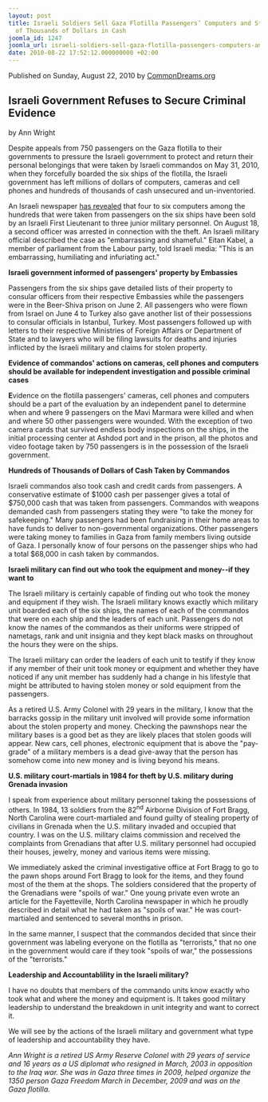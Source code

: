 ```yaml
---
layout: post
title: Israeli Soldiers Sell Gaza Flotilla Passengers’ Computers and Steal Hundreds
  of Thousands of Dollars in Cash
joomla_id: 1247
joomla_url: israeli-soldiers-sell-gaza-flotilla-passengers-computers-and-steal-hundreds-of-thousands-of-dollars-in-cash
date: 2010-08-22 17:52:12.000000000 +02:00
---
```

<div id="node-header"><span> Published on Sunday, August 22, 2010 by <a href="http://www.commondreams.org/">CommonDreams.org</a> </span>
<h2>Israeli Government Refuses to Secure Criminal Evidence</h2>
<p>by Ann Wright</p>
</div>
<p>Despite appeals from 750 passengers on the Gaza  flotilla to their governments to pressure the Israeli government to  protect and return their personal belongings that were taken by Israeli  commandos on May 31, 2010, when they forcefully boarded the six ships of  the flotilla, the Israeli government has left millions of dollars of  computers, cameras and cell phones and hundreds of thousands of cash  unsecured and un-inventoried.</p>
<p>An Israeli newspaper  <a target="_blank" href="http://www.ynetnews.com/articles/0,7340,L-3939674,00.html">has revealed</a> that four to six computers among the hundreds that were  taken from passengers on the six ships have been sold by an Israeli  First Lieutenant to three junior military personnel. On August 18, a  second officer was arrested in connection with the theft.  An Israeli military official described the case as "embarrassing  and shameful." Eitan Kabel, a member of parliament from the Labour  party, told Israeli media: "This is an embarrassing, humiliating and  infuriating act."</p>
<p><strong> Israeli government informed of passengers' property by Embassies </strong></p>
<p>Passengers from the six ships gave detailed lists of their property  to consular officers from their respective Embassies while the  passengers were in the Beer-Shiva prison on June 2. All passengers who  were flown from Israel on June 4 to Turkey also gave another list of  their possessions to consular officials in Istanbul, Turkey.  Most passengers followed up with letters to their respective  Ministries of Foreign Affairs or Department of State and to lawyers who  will be filing lawsuits for deaths and injuries inflicted by the Israeli  military and claims for stolen property.</p>
<p><strong> Evidence of commandos' actions on cameras, cell phones and  computers should be available for independent investigation and possible  criminal cases</strong></p>
<p>

</p>
<p><strong>E</strong>vidence on the flotilla passengers' cameras, cell phones and  computers should be a part of the evaluation by an independent panel to  determine when and where 9 passengers on the Mavi Marmara were killed  and when and where 50 other passengers were wounded. With the exception  of two camera cards that survived endless body inspections on the ships,  in the initial processing center at Ashdod port and in the prison, all  the photos and video footage taken by 750 passengers is in the  possession of the Israeli government.</p>
<p><strong>Hundreds of Thousands of Dollars of Cash Taken by Commandos</strong></p>
<p>Israeli commandos also took cash and credit cards from passengers. A  conservative estimate of $1000 cash per passenger gives a total of  $750,000 cash that was taken from passengers. Commandos with weapons  demanded cash from passengers stating they were "to take the money for  safekeeping." Many passengers had been fundraising in their home areas  to have funds to deliver to non-governmental organizations. Other  passengers were taking money to families in Gaza from family members  living outside of Gaza. I personally know of four persons on the  passenger ships who had a total $68,000 in cash taken by commandos.</p>
<p><strong>Israeli military can find out who took the equipment and money--if they want to</strong></p>
<p>The Israeli military is certainly capable of finding out who took the  money and equipment if they wish. The Israeli military knows exactly  which military unit boarded each of the six ships, the names of each of  the commandos that were on each ship and the leaders of each unit.  Passengers do not know the names of the commandos as their uniforms were  stripped of nametags, rank and unit insignia and they kept black masks  on throughout the hours they were on the ships.</p>
<p>The Israeli military can order the leaders of each unit to testify  if they know if any member of their unit took money or equipment and  whether they have noticed if any unit member has suddenly had a change  in his lifestyle that might be attributed to having stolen money or sold  equipment from the passengers.</p>
<p>As a retired U.S. Army Colonel with 29 years in the military, I  know that the barracks gossip in the military unit involved will provide  some information about the stolen property and money. Checking the  pawnshops near the military bases is a good bet as they are likely  places that stolen goods will appear. New cars, cell phones, electronic  equipment that is above the "pay-grade" of a military members is a dead  give-away that the person has somehow come into new money and is living  beyond his means.</p>
<p><strong>U.S. military court-martials in 1984 for theft by U.S. military during Grenada invasion </strong></p>
<p>I speak from experience about military personnel taking the possessions of others. In 1984, 13 soldiers from the 82<sup>nd</sup> Airborne Division of Fort Bragg, North Carolina were court-martialed  and found guilty of stealing property of civilians in Grenada when the  U.S. military invaded and occupied that country. I was on the U.S.  military claims commission and received the complaints from Grenadians  that after U.S. military personnel had occupied their houses, jewelry,  money and various items were missing.</p>
<p>We immediately asked the criminal investigative office at Fort  Bragg to go to the pawn shops around Fort Bragg to look for the items,  and they found most of the them at the shops. The soldiers considered  that the property of the Grenadians were "spoils of war." One young  private even wrote an article for the Fayetteville, North Carolina  newspaper in which he proudly described in detail what he had taken as  "spoils of war." He was court-martialed and sentenced to several months  in prison.</p>
<p>In the same manner, I suspect that the commandos decided that since  their government was labeling everyone on the flotilla as "terrorists,"  that no one in the government would care if they took "spoils of war,"  the possessions of the "terrorists."</p>
<p><strong>Leadership and Accountablility in the Israeli military? </strong></p>
<p>I have no doubts that members of the commando units know exactly  who took what and where the money and equipment is. It takes good  military leadership to understand the breakdown in unit integrity and  want to correct it.</p>
<p>We will see by the actions of the Israeli military and government what type of leadership and accountability they have.</p>
<p><em>Ann Wright is a retired US Army Reserve  Colonel with 29 years of service and 16 years as a US diplomat who  resigned in March, 2003 in opposition to the Iraq war. She was in Gaza  three times in 2009, helped organize the 1350 person Gaza Freedom March  in December, 2009 and was on the Gaza flotilla. </em></p>
